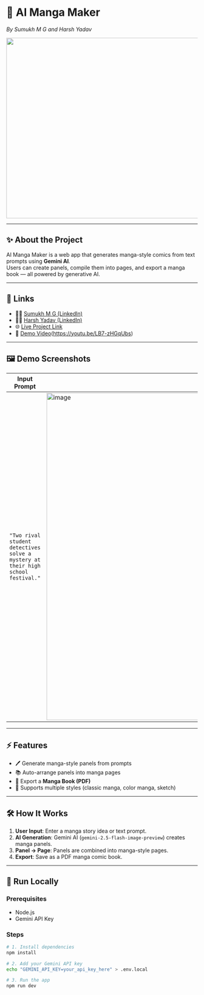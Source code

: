# 📖 AI Manga Maker  
_By Sumukh M G and Harsh Yadav_

<div align="center">
  <img width="1200" height="475" alt="GHBanner" src="https://github.com/user-attachments/assets/0aa67016-6eaf-458a-adb2-6e31a0763ed6" />
</div>

---

## ✨ About the Project
AI Manga Maker is a web app that generates manga-style comics from text prompts using **Gemini AI**.  
Users can create panels, compile them into pages, and export a manga book — all powered by generative AI.

---

## 🔗 Links
- 👨‍💻 [Sumukh M G (LinkedIn)](https://www.linkedin.com/in/sumukh-mg/)  
- 👨‍💻 [Harsh Yadav (LinkedIn)](https://www.linkedin.com/in/iharsh-mix/)  
- 🌐 [Live Project Link](https://nano-banana-hackathon-ryan.vercel.app/)  
- 🎥 [Demo Video](#)(https://youtu.be/LB7-zHGqUbs) 

---

## 🖼️ Demo Screenshots
| Input Prompt | Generated Manga Panel |
|--------------|-----------------------|
| `"Two rival student detectives solve a mystery at their high school festival."` | <img width="1180" height="861" alt="image" src="https://github.com/user-attachments/assets/ed125c64-b381-4fbe-858e-6e6a34ebea57" /> |

---

## ⚡ Features
- 🖊️ Generate manga-style panels from prompts  
- 📚 Auto-arrange panels into manga pages  
- 📕 Export a **Manga Book (PDF)**  
- 🎨 Supports multiple styles (classic manga, color manga, sketch)  

---

## 🛠️ How It Works
1. **User Input**: Enter a manga story idea or text prompt.  
2. **AI Generation**: Gemini AI (`gemini-2.5-flash-image-preview`) creates manga panels.  
3. **Panel → Page**: Panels are combined into manga-style pages.  
4. **Export**: Save as a PDF manga comic book.  

---

## 🚀 Run Locally

### Prerequisites
- Node.js
- Gemini API Key

### Steps
```bash
# 1. Install dependencies
npm install

# 2. Add your Gemini API key
echo "GEMINI_API_KEY=your_api_key_here" > .env.local

# 3. Run the app
npm run dev
